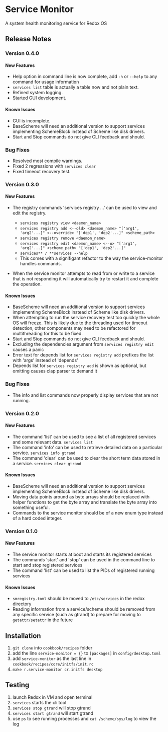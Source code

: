 # Service Monitor
A system health monitoring service for Redox OS

## Release Notes

### Version 0.4.0
#### New Features
* Help option in command line is now complete, add `-h` or `--help` to any command for usage information
* `services list` table is actually a table now and not plain text.
* Refined system logging.
* Started GUI development.

#### Known Issues
- GUI is incomplete.
- BaseScheme will need an additional version to support services implementing SchemeBlock instead of Scheme like disk drivers.
- Start and Stop commands do not give CLI feedback and should.

### Bug Fixes
* Resolved most compile warnings.
* Fixed 2 regressions with `services clear`
* Fixed timeout recovery test.

### Version 0.3.0
#### New Features
* The registry commands 'services registry ...' can be used to view and edit the registry.
    - `services registry view <daemon_name>`
    - `services registry add <--old> <daemon_name> "['arg1', 'arg2'...]" <--override> "['dep1', 'dep2'...]" <scheme_path>`
    - `services registry remove <daemon_name>`
    - `services registry edit <daemon_name> <--o> "['arg1', 'arg2'...]" <scheme_path> "['dep1', 'dep2'...]"`
    - `services** / **services --help`
    - This comes with a signifigant refactor to the way the service-monitor handles commands.

* When the service monitor attempts to read from or write to a service that is not responding it will automatically try to restart it and complete the operation.

#### Known Issues
- BaseScheme will need an additional version to support services implementing SchemeBlock instead of Scheme like disk drivers.
- When attempting to run the service recovery test too quickly the whole OS will freeze. This is likely due to the threading used for timeout detection, other components may need to be refactored for multithreading for this to be fixed.
- Start and Stop commands do not give CLI feedback and should.
- Excluding the dependencies argument from `services registry edit` causes a panic
- Error text for depends list for `services registry add` prefixes the list with 'args' instead of 'depends'
- Depends list for `services registry add` is shown as optional, but omitting causes clap parser to demand it

### Bug Fixes
* The info and list commands now properly display services that are not running.

### Version 0.2.0

#### New Features
* The command 'list' can be used to see a list of all registered services and some relevant data.
`services list`
* The command 'info' can be used to retrieve detailed data on a particular service.
`services info gtrand`
* The command 'clear' can be used to clear the short term data stored in a service.
`services clear gtrand`

#### Known Issues
* BaseScheme will need an additional version to support services implementing SchemeBlock instead of Scheme like disk drivers.
* Moving data points around as byte arrays should be replaced with helper functions to get the byte array and translate the byte array into something useful.
* Commands to the service monitor should be of a new enum type instead of a hard coded integer.

### Version 0.1.0

#### New Features
* The service monitor starts at boot and starts its registered services
* The commands 'start' and 'stop' can be used in the command line to start and stop registered services
* The command 'list' can be used to list the PIDs of registered running services

#### Known Issues
* `smregistry.toml` should be moved to `/etc/services` in the redox directory
* Reading information from a service/scheme should be removed from any specific service (such as gtrand) to prepare for moving to `getattr/setattr` in the future


## Installation
1. `git clone` into `cookbook/recipes` folder
2. add the line `service-monitor = {}` to `[packages]` in `config/desktop.toml`
3. add `service-monitor` as the last line in `cookbook/recipes/core/initfs/init.rc` 
4. `make r.service-monitor cr.initfs desktop`

## Testing
1. launch Redox in VM and open terminal
2. `services` starts the cli tool
3. `services stop gtrand` will stop gtrand
4. `services start gtrand` will start gtrand
5. use `ps` to see running processes and `cat /scheme/sys/log` to view the log

